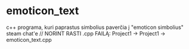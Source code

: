 # emoticon_text
c++ programa, kuri paprastus simbolius paverčia į "emoticon simbolius" steam chat'e //
NORINT RASTI .cpp FAILĄ: Project1 -> Project1 -> emoticon_text.cpp
